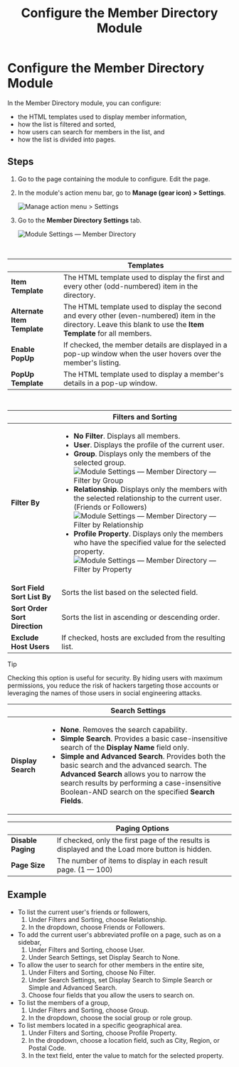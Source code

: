 ﻿---
uid: config-module-member-directory
locale: en
title: Configure the Member Directory Module
dnneditions: 
dnnversion: 09.02.00
related-topics: 
---

# Configure the Member Directory Module

In the Member Directory module, you can configure:

*   the HTML templates used to display member information,
*   how the list is filtered and sorted,
*   how users can search for members in the list, and
*   how the list is divided into pages.

## Steps

1.  Go to the page containing the module to configure. Edit the page.
2.  In the module's action menu bar, go to **Manage (gear icon) \> Settings**.
    
      
    
    ![Manage action menu > Settings](/images/scr-actionmenu-manage-settings.png)
    
      
    
3.  Go to the **Member Directory Settings** tab.
    
      
    
    ![Module Settings — Member Directory](/images/scr-modulesettings-MemberDirectory.png)
    
      
    
     
    
|  |**Templates**|
|---|---|
|**Item Template**|The HTML template used to display the first and every other (odd-numbered) item in the directory.|
|**Alternate Item Template**|The HTML template used to display the second and every other (even-numbered) item in the directory. Leave this blank to use the **Item Template** for all members.|
|**Enable PopUp**|If checked, the member details are displayed in a pop-up window when the user hovers over the member's listing.|
|**PopUp Template**|The HTML template used to display a member's details in a pop-up window.|

     

|   |**Filters and Sorting**|
|---|---|
|**Filter By**|<ul><li>**No Filter**. Displays all members.</li><li>**User**. Displays the profile of the current user.</li><li>**Group**. Displays only the members of the selected group.<br />![Module Settings — Member Directory — Filter by Group](/images/scr-modulesettings-MemberDirectory-FilterGroup.png) </li><li>**Relationship**. Displays only the members with the selected relationship to the current user. (Friends or Followers)<br />![Module Settings — Member Directory — Filter by Relationship](/images/scr-modulesettings-MemberDirectory-FilterRelationship.png)</li><li>**Profile Property**. Displays only the members who have the specified value for the selected property.<br />![Module Settings — Member Directory — Filter by Property](/images/scr-modulesettings-MemberDirectory-FilterProfileProperty.png)</li></ul>|
|**Sort Field<br />Sort List By**|Sorts the list based on the selected field.|
|**Sort Order<br />Sort Direction**|Sorts the list in ascending or descending order.|
|**Exclude Host Users**|If checked, hosts are excluded from the resulting list.|


> [!Tip]
> Checking this option is useful for security. By hiding users with maximum permissions, you reduce the risk of hackers targeting those accounts or leveraging the names of those users in social engineering attacks.
 

|  |**Search Settings**|
|---|---|
|**Display Search**|<ul><li>**None**. Removes the search capability.</li><li>**Simple Search**. Provides a basic case-insensitive search of the **Display Name** field only.</li><li>**Simple and Advanced Search**. Provides both the basic search and the advanced search. The **Advanced Search** allows you to narrow the search results by performing a case-insensitive Boolean-AND search on the specified **Search Fields**.</li></ul>|**Search Field 1**<br />**Search Field 2**<br />**Search Field 3**<br />**Search Field 4**|The fields to be used in the **Advanced Search**.| 

|  |**Paging Options**|
|---|---|
|**Disable Paging**|If checked, only the first page of the results is displayed and the Load more button is hidden.|
|**Page Size**|The number of items to display in each result page. (1 — 100)|
    

## Example

*   To list the current user's friends or followers,
    1.  Under Filters and Sorting, choose Relationship.
    2.  In the dropdown, choose Friends or Followers.
*   To add the current user's abbreviated profile on a page, such as on a sidebar,
    1.  Under Filters and Sorting, choose User.
    2.  Under Search Settings, set Display Search to None.
*   To allow the user to search for other members in the entire site,
    1.  Under Filters and Sorting, choose No Filter.
    2.  Under Search Settings, set Display Search to Simple Search or Simple and Advanced Search.
    3.  Choose four fields that you allow the users to search on.
*   To list the members of a group,
    1.  Under Filters and Sorting, choose Group.
    2.  In the dropdown, choose the social group or role group.
*   To list members located in a specific geographical area.
    1.  Under Filters and Sorting, choose Profile Property.
    2.  In the dropdown, choose a location field, such as City, Region, or Postal Code.
    3.  In the text field, enter the value to match for the selected property.
